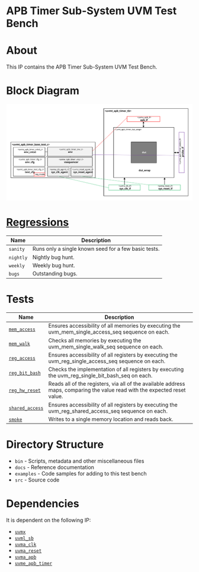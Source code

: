 # APB Timer Sub-System UVM Test Bench


# About
This IP contains the APB Timer Sub-System UVM Test Bench.

# Block Diagram
![alt text](./docs/tb_block_diagram.svg "APB Timer Sub-System UVM Test Bench Block Diagram")


# [Regressions](src/tests/ts.yml)
| Name | Description |
| ---- | ----------- |
| `sanity` | Runs only a single known seed for a few basic tests. |
| `nightly` | Nightly bug hunt. |
| `weekly` | Weekly bug hunt. |
| `bugs` | Outstanding bugs. |


# Tests
| Name | Description |
| ---- | ----------- |
| [`mem_access`](src/tests/uvmt_apb_timer_mem_access_test.sv) | Ensures accessibility of all memories by executing the uvm_mem_single_access_seq sequence on each. |
| [`mem_walk`](src/tests/uvmt_apb_timer_mem_walk_test.sv) | Checks all memories by executing the uvm_mem_single_walk_seq sequence on each. |
| [`reg_access`](src/tests/uvmt_apb_timer_reg_access_test.sv) | Ensures accessibility of all registers by executing the uvm_reg_single_access_seq sequence on each. |
| [`reg_bit_bash`](src/tests/uvmt_apb_timer_reg_bit_bash_test.sv) | Checks the implementation of all registers by executing the uvm_reg_single_bit_bash_seq on each. |
| [`reg_hw_reset`](src/tests/uvmt_apb_timer_reg_hw_reset_test.sv) | Reads all of the registers, via all of the available address maps, comparing the value read with the expected reset value. |
| [`shared_access`](src/tests/uvmt_apb_timer_shared_access_test.sv) | Ensures accessibility of all registers by executing the uvm_reg_shared_access_seq sequence on each. |
| [`smoke`](src/tests/uvmt_apb_timer_smoke_test.sv) | Writes to a single memory location and reads back. |


# Directory Structure
* `bin` - Scripts, metadata and other miscellaneous files
* `docs` - Reference documentation
* `examples` - Code samples for adding to this test bench
* `src` - Source code


# Dependencies
It is dependent on the following IP:

* [`uvmx`](https://www.mooreio.com/catalog/1152)
* [`uvml_sb`](https://www.mooreio.com/catalog/1155)
* [`uvma_clk`](https://www.mooreio.com/catalog/1156)
* [`uvma_reset`](https://www.mooreio.com/catalog/1157)
* [`uvma_apb`](https://www.mooreio.com/catalog/1158)
* [`uvme_apb_timer`](../uvme_apb_timer)
